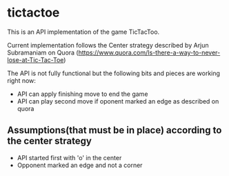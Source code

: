 # tictactoe

This is an API implementation of the game TicTacToo.

Current implementation follows the Center strategy described by Arjun Subramaniam on Quora (https://www.quora.com/Is-there-a-way-to-never-lose-at-Tic-Tac-Toe)

The API is not fully functional but the following bits and pieces are working right now:

* API can apply finishing move to end the game
* API can play second move if oponent marked an edge as described on quora

## Assumptions(that must be in place) according to the center strategy

* API started first with 'o' in the center
* Opponent marked an edge and not a corner
